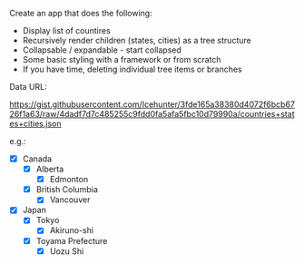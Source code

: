 Create an app that does the following:

- Display list of countires
- Recursively render children (states, cities) as a tree structure
- Collapsable / expandable - start collapsed
- Some basic styling with a framework or from scratch
- If you have time, deleting individual tree items or branches

Data URL:

https://gist.githubusercontent.com/Icehunter/3fde165a38380d4072f6bcb6726f1a63/raw/4dadf7d7c485255c9fdd0fa5afa5fbc10d79990a/countries+states+cities.json

e.g.:

- [x] Canada
  - [x] Alberta
    - [x] Edmonton
  - [x] British Columbia
    - [x] Vancouver
- [x] Japan
  - [x] Tokyo
    - [x] Akiruno-shi
  - [x] Toyama Prefecture
    - [x] Uozu Shi
